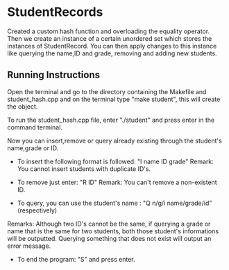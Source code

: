 # StudentRecords

Created a custom hash function and overloading the equality operator. Then we create an instance of a certain unordered set which stores the instances of StudentRecord. You can then apply changes to this instance like querying the name,ID and grade, removing and adding new students.

Running Instructions
---------------------
Open the terminal and go to the directory containing the Makefile and student_hash.cpp and on the terminal type "make student", this will create the object.

To run the student_hash.cpp file, enter "./student" and press enter in the command terminal. 

Now you can insert,remove or query already existing through the student's name,grade or ID.
- To insert the following format is followed: 
	"I name ID grade"
  Remark: You cannot insert students with duplicate ID's. 

- To remove just enter:
	"R ID"
  Remark: You can't remove a non-existent ID.

- To query, you can use the student's name :
	"Q n/g/i name/grade/id" (respectively)

Remarks: Although two ID's cannot be the same, if querying a grade or name that is the same for two students, both those student's informations will be outputted.
Querying something that does not exist will output an error message.
- To end the program:
 "S" and press enter.
